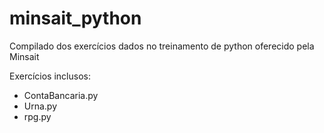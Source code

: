 # minsait_python
Compilado dos exercícios dados no treinamento de python oferecido pela Minsait

Exercícios inclusos:
- ContaBancaria.py
- Urna.py
- rpg.py
